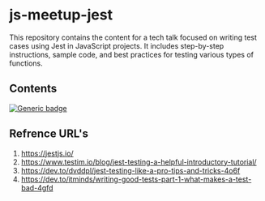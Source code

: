 # js-meetup-jest
This repository contains the content for a tech talk focused on writing test cases using Jest in JavaScript projects. It includes step-by-step instructions, sample code, and best practices for testing various types of functions.

## Contents 
[![Generic badge](https://img.shields.io/badge/INPROGRESS-blue.svg)](https://shields.io/)

## Refrence URL's
1. https://jestjs.io/
2. https://www.testim.io/blog/jest-testing-a-helpful-introductory-tutorial/
3. https://dev.to/dvddpl/jest-testing-like-a-pro-tips-and-tricks-4o6f
4. https://dev.to/itminds/writing-good-tests-part-1-what-makes-a-test-bad-4gfd
